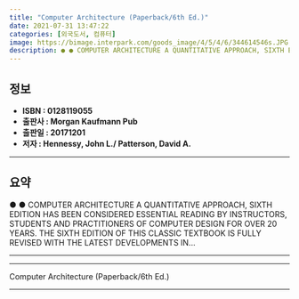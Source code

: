 ```yaml
---
title: "Computer Architecture (Paperback/6th Ed.)"
date: 2021-07-31 13:47:22
categories: [외국도서, 컴퓨터]
image: https://bimage.interpark.com/goods_image/4/5/4/6/344614546s.JPG
description: ● ● COMPUTER ARCHITECTURE A QUANTITATIVE APPROACH, SIXTH EDITION HAS BEEN CONSIDERED ESSENTIAL READING BY INSTRUCTORS, STUDENTS AND PRACTITIONERS OF COMPUTER
---
```


## **정보**

- **ISBN : 0128119055**
- **출판사 : Morgan Kaufmann Pub**
- **출판일 : 20171201**
- **저자 : Hennessy, John L./ Patterson, David A.**

------



## **요약**

●  ●  COMPUTER ARCHITECTURE A QUANTITATIVE APPROACH, SIXTH EDITION HAS BEEN CONSIDERED ESSENTIAL READING BY INSTRUCTORS, STUDENTS AND PRACTITIONERS OF COMPUTER DESIGN FOR OVER 20 YEARS. THE SIXTH EDITION OF THIS CLASSIC TEXTBOOK IS FULLY REVISED WITH THE LATEST DEVELOPMENTS IN... 

------



------


Computer Architecture (Paperback/6th Ed.) 

------


